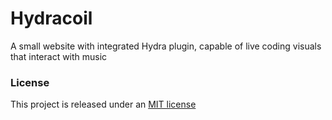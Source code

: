 # Hydracoil

A small website with integrated Hydra plugin, capable of live coding visuals that interact with music

### License

This project is released under an [MIT license](./LICENSE)
